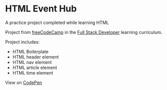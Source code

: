 # HTML Event Hub
A practice project completed while learning HTML

Project from [freeCodeCamp][Learning Site] in the [Full Stack Developer][Curriculum] learning curriculum.

Project includes:
* HTML Boilerplate
* HTML header element
* HTML nav element
* HTML article element
* HTML time element

View on [CodePen][CodePen]

[Learning Site]: https://www.freecodecamp.org/
[Curriculum]: https://www.freecodecamp.org/learn/full-stack-developer
[CodePen]: https://codepen.io/Mordechai-Pal/pen/MYgERvE
